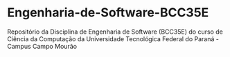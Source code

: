 # Engenharia-de-Software-BCC35E
Repositório da Disciplina de Engenharia de Software (BCC35E) do curso de Ciência da Computação da Universidade Tecnológica Federal do Paraná - Campus Campo Mourão
